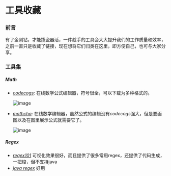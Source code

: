 # 工具收藏

### 前言

有了金刚钻，才能揽瓷器活，一件趁手的工具会大大提升我们的工作质量和效率，之前一直只是收藏了链接，现在想将它们归类在这里，即方便自己，也可与大家分享。

### 工具集

##### Math

* *[codecogs](https://www.codecogs.com/latex/eqneditor.php?lang=zh-cn)*: 在线数学公式编辑器，符号很全，可以下载为多种格式的。

  ![image](http://owm6k6w0y.bkt.clouddn.com/codecosg-demo.jpg)

* *[mathcha](https://www.mathcha.io/editor)*: 在线数学编辑器，虽然公式的编辑没有*codecogs*强大，但是要画图以及在图里展示公式就需要它了。

  ![image](http://owm6k6w0y.bkt.clouddn.com/mathcha-demo.jpg)

##### Regex

* *[regex101](https://regex101.com/)* 可视化效果很好，而且提供了很多常用regex，还提供了代码生成，一把梭，但不支持java
* *[java regex](http://myregexp.com/)* 好用